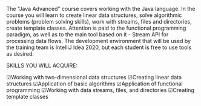 The "Java Advanced" course covers working with the Java language. In the course you will learn to create linear data structures, solve algorithmic problems (problem solving skills), work with streams, files and directories, create template classes. Attention is paid to the functional programming paradigm, as well as to the main tool based on it - Stream API for processing data flows. The development environment that will be used by the training team is IntelliJ Idea 2020, but each student is free to use tools as desired.

SKILLS YOU WILL ACQUIRE: 

☑Working with two-dimensional data structures
☑Creating linear data structures
☑Application of basic algorithms
☑Application of functional programming
☑Working with data streams, files, and directories
☑Creating template classes
